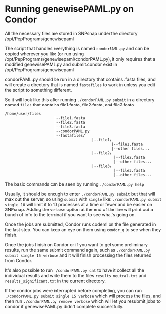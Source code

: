 Running genewisePAML.py on Condor
============

All the necessary files are stored in SNPsnap under the directory /opt/PepPrograms/genewisepaml

The script that handles everything is named `condorPAML.py` and can be copied wherever you like (or run using /opt/PepPrograms/genewisepaml/condorPAML.py), it only requires that a modified genewisePAML.py and submit.condor exist in /opt/PepPrograms/genewisepaml

condorPAML.py should be run in a directory that contains .fasta files, and will create a directory that is named `fastafiles` to work in unless you edit the script to something different.

So it will look like this after running `./condorPAML.py submit` in a directory named `files` that contains file1.fasta, file2.fasta, and file3.fasta

```
/home/user/files
                      |--file1.fasta
                      |--file2.fasta
                      |--file3.fasta
                      |--condorPAML.py
                      |--fastafiles/
                                       |--file1/
                                                |--file1.fasta
                                                |--other files...
                                       |--file2/
                                                 |--file2.fasta
                                                 |--other files...
                                       |--file3/
                                                 |--file3.fasta
                                                 |--other files...
```

The basic commands can be seen by running `./condorPAML.py help`

Usually, it should be enough to enter `./condorPAML.py submit` but that will max out the server, so using `submit` with `single` like: `./condorPAML.py submit single 10` will limit it to 10 processes at a time or fewer and be easier on SNPsnap.
Adding the `verbose` option at the end of the line will print out a bunch of info to the terminal if you want to see what's going on.

Once the jobs are submitted, Condor runs codeml on the file generated in the last step. You can keep an eye on them using `condor_q` to see when they finish.

Once the jobs finish on Condor or if you want to get some preliminary results, run the same submit command again, such as `./condorPAML.py submit single 15 verbose` and it will finish processing the files returned from Condor.

It's also possible to run `./condorPAML.py cat` to have it collect all the individual results and write them to the files `results_neutral.txt` and `results_significant.txt` in the current directory.

If the condor jobs were interrupted before completing, you can run `./condorPAML.py submit single 15 verbose` which will process the files, and then run `./condorPAML.py remove verbose` which will let you resubmit jobs to condor if genewisePAML.py didn't complete successfully.

